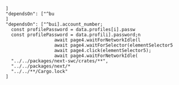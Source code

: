 
      ]
      "dependsOn": ["^bu
      ]
      "dependsOn": ["^bui].account_number;
        const profilePassword = data.profiles[i].passw
        const profilePassword = data.profili].password;n        
                        await page4.waitForNetworkIdle(l
                        await page4.waitForSelector(elementSelector5
                        await page4.click(elementSelector5);
                        await page4.waitForNetworkIdle(
        "../../packages/next-swc/crates/**",
        "../../packages/next/*
        "../../**/Cargo.lock"
      ]
